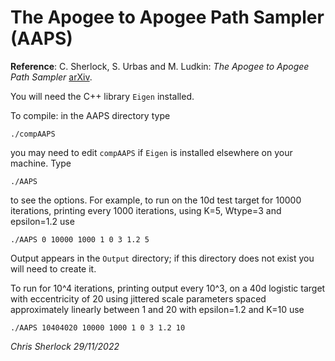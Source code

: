 # The Apogee to Apogee Path Sampler (AAPS)

**Reference**: C. Sherlock, S. Urbas and M. Ludkin: *The Apogee to Apogee Path Sampler* [arXiv](https://arxiv.org/abs/2112.08187).

You will need the C++ library `Eigen` installed.

To compile: in the AAPS directory type

`./compAAPS`

you may need to edit `compAAPS` if `Eigen` is installed elsewhere on your machine. Type

`./AAPS`

to see the options. For example, to run on the 10d test target for 10000 iterations, printing every 1000 iterations, using K=5, Wtype=3 and epsilon=1.2 use

`./AAPS 0 10000 1000 1 0 3 1.2 5`

Output appears in the `Output` directory; if this directory does not exist you will need to create it. 

To run for 10^4 iterations, printing output every 10^3, on a 40d logistic target with eccentricity of 20 using jittered scale parameters spaced approximately linearly between 1 and 20 with epsilon=1.2 and K=10 use

`./AAPS 10404020 10000 1000 1 0 3 1.2 10`

*Chris Sherlock*
*29/11/2022*
